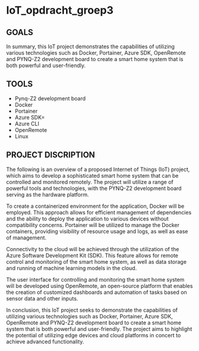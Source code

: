 # **IoT_opdracht_groep3**

## GOALS

In summary, this IoT project demonstrates the capabilities of utilizing various technologies such as Docker, Portainer, Azure SDK, OpenRemote and PYNQ-Z2 development board to create a smart home system that is both powerful and user-friendly.<br>

## TOOLS

* Pynq-Z2 development board
* Docker
* Portainer
* Azure SDK=
* Azure CLI
* OpenRemote
* Linux

## PROJECT DISCRIPTION

The following is an overview of a proposed Internet of Things (IoT) project, which aims to develop a sophisticated smart home system that can be controlled and monitored remotely. The project will utilize a range of powerful tools and technologies, with the PYNQ-Z2 development board serving as the hardware platform.

To create a containerized environment for the application, Docker will be employed. This approach allows for efficient management of dependencies and the ability to deploy the application to various devices without compatibility concerns. Portainer will be utilized to manage the Docker containers, providing visibility of resource usage and logs, as well as ease of management.

Connectivity to the cloud will be achieved through the utilization of the Azure Software Development Kit (SDK). This feature allows for remote control and monitoring of the smart home system, as well as data storage and running of machine learning models in the cloud.

The user interface for controlling and monitoring the smart home system will be developed using OpenRemote, an open-source platform that enables the creation of customized dashboards and automation of tasks based on sensor data and other inputs.

In conclusion, this IoT project seeks to demonstrate the capabilities of utilizing various technologies such as Docker, Portainer, Azure SDK, OpenRemote and PYNQ-Z2 development board to create a smart home system that is both powerful and user-friendly. The project aims to highlight the potential of utilizing edge devices and cloud platforms in concert to achieve advanced functionality.
